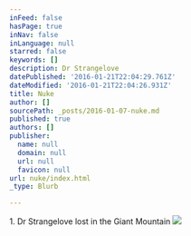 ```yaml
---
inFeed: false
hasPage: true
inNav: false
inLanguage: null
starred: false
keywords: []
description: Dr Strangelove
datePublished: '2016-01-21T22:04:29.761Z'
dateModified: '2016-01-21T22:04:26.931Z'
title: Nuke
author: []
sourcePath: _posts/2016-01-07-nuke.md
published: true
authors: []
publisher:
  name: null
  domain: null
  url: null
  favicon: null
url: nuke/index.html
_type: Blurb

---
```

1\. Dr Strangelove lost in the Giant Mountain
![](https://the-grid-user-content.s3-us-west-2.amazonaws.com/37421dda-08f8-4f4f-b42c-d08660bff392.jpg)